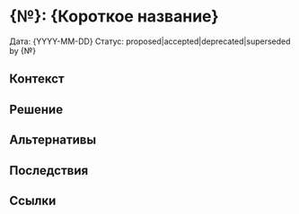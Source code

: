 # {№}: {Короткое название}
Дата: {YYYY-MM-DD}
Статус: proposed|accepted|deprecated|superseded by {№}
## Контекст
## Решение
## Альтернативы
## Последствия
## Ссылки
